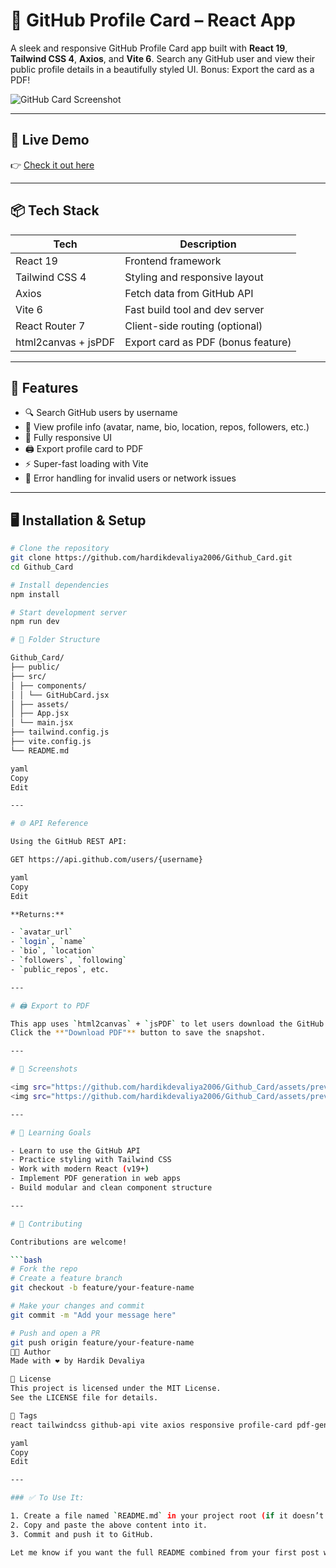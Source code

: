 # 🌟 GitHub Profile Card – React App

A sleek and responsive GitHub Profile Card app built with **React 19**, **Tailwind CSS 4**, **Axios**, and **Vite 6**. Search any GitHub user and view their public profile details in a beautifully styled UI. Bonus: Export the card as a PDF!

![GitHub Card Screenshot](https://github.com/hardikdevaliya2006/Github_Card/assets/preview.png)

---

## 🚀 Live Demo

👉 [Check it out here](https://githubprofilecardgenerator.vercel.app/)

---

## 📦 Tech Stack

| Tech             | Description                            |
|------------------|----------------------------------------|
| React 19         | Frontend framework                     |
| Tailwind CSS 4   | Styling and responsive layout          |
| Axios            | Fetch data from GitHub API             |
| Vite 6           | Fast build tool and dev server         |
| React Router 7   | Client-side routing (optional)         |
| html2canvas + jsPDF | Export card as PDF (bonus feature)  |

---

## 🔧 Features

- 🔍 Search GitHub users by username
- 🧾 View profile info (avatar, name, bio, location, repos, followers, etc.)
- 📱 Fully responsive UI
- 🖨️ Export profile card to PDF
- ⚡ Super-fast loading with Vite
- 🚫 Error handling for invalid users or network issues

---

## 🖥️ Installation & Setup

```bash
# Clone the repository
git clone https://github.com/hardikdevaliya2006/Github_Card.git
cd Github_Card

# Install dependencies
npm install

# Start development server
npm run dev

# 📁 Folder Structure

Github_Card/
├── public/
├── src/
│ ├── components/
│ │ └── GitHubCard.jsx
│ ├── assets/
│ ├── App.jsx
│ └── main.jsx
├── tailwind.config.js
├── vite.config.js
└── README.md

yaml
Copy
Edit

---

# 🌐 API Reference

Using the GitHub REST API:

GET https://api.github.com/users/{username}

yaml
Copy
Edit

**Returns:**

- `avatar_url`
- `login`, `name`
- `bio`, `location`
- `followers`, `following`
- `public_repos`, etc.

---

# 🖨️ Export to PDF

This app uses `html2canvas` + `jsPDF` to let users download the GitHub card as a PDF.  
Click the **"Download PDF"** button to save the snapshot.

---

# 📸 Screenshots

<img src="https://github.com/hardikdevaliya2006/Github_Card/assets/preview1.png" width="100%" />  
<img src="https://github.com/hardikdevaliya2006/Github_Card/assets/preview2.png" width="100%" />

---

# 🧠 Learning Goals

- Learn to use the GitHub API
- Practice styling with Tailwind CSS
- Work with modern React (v19+)
- Implement PDF generation in web apps
- Build modular and clean component structure

---

# 🤝 Contributing

Contributions are welcome!

```bash
# Fork the repo
# Create a feature branch
git checkout -b feature/your-feature-name

# Make your changes and commit
git commit -m "Add your message here"

# Push and open a PR
git push origin feature/your-feature-name
🧑‍💻 Author
Made with ❤️ by Hardik Devaliya

📄 License
This project is licensed under the MIT License.
See the LICENSE file for details.

📌 Tags
react tailwindcss github-api vite axios responsive profile-card pdf-generator

yaml
Copy
Edit

---

### ✅ To Use It:

1. Create a file named `README.md` in your project root (if it doesn’t exist).
2. Copy and paste the above content into it.
3. Commit and push it to GitHub.

Let me know if you want the full README combined from your first post with this — I can deliver the enti
